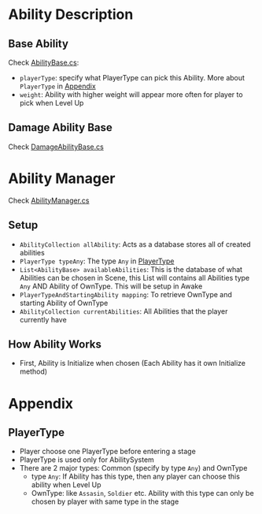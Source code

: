 # Ability Description
## Base Ability
Check [AbilityBase.cs](AbilityBase.cs):
- `playerType`: specify what PlayerType can pick this Ability. More 
about `PlayerType` in [Appendix](#playertype)
- `weight`: Ability with higher weight will appear more often for player to pick when Level Up
## Damage Ability Base
Check [DamageAbilityBase.cs](DamageAbilityBase.cs)

# Ability Manager
Check [AbilityManager.cs](AbilityManager.cs)
## Setup
- `AbilityCollection allAbility`: Acts as a database stores all of 
created abilities
- `PlayerType typeAny`: The type `Any` in [PlayerType](#playertype)
- `List<AbilityBase> availableAbilities`: This is the database of what Abilities can be chosen in Scene,
this List will contains all Abilities type `Any` AND Ability of OwnType. This will be setup in Awake
- `PlayerTypeAndStartingAbility mapping`: To retrieve OwnType and starting Ability of OwnType
- `AbilityCollection currentAbilities`: All Abilities that the player currently have
## How Ability Works
- First, Ability is Initialize when chosen (Each Ability has it own Initialize method)


# Appendix
## PlayerType
- Player choose one PlayerType before entering a stage
- PlayerType is used only for AbilitySystem
- There are 2 major types: Common (specify by type `Any`) and OwnType
    + type `Any`: If Ability has this type, then any player can choose this ability when Level Up
    + OwnType: like `Assasin`, `Soldier` etc. Ability with this type
    can only be chosen by player with same type in the stage